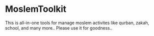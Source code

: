 # MoslemToolkit
This is all-in-one tools for manage moslem activites like qurban, zakah, school, and many more.. Please use it for goodness..
